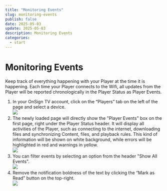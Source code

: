 ```yaml
---
title: "Monitoring Events"
slug: monitoring-events
publish: false
date: 2025-05-03
update: 2025-05-03
description: Monitoring Events
categories:
  - start
---
```


Monitoring Events
=================

Keep track of everything happening with your Player at the time it is happening. Each time your Player connects to the Wifi, all updates from the Player will be reported chronologically in the Player Status as Player Events.

1. In your OnSign TV account, click on the “Players” tab on the left of the page and select a device.  
   ![](https://static.helpjuice.com/helpjuice_production/uploads/upload/image/23821/direct/1731687328498/how-to-monitor-player-events_1.png)
2. The newly loaded page will directly show the "Player Events" box on the first page, right under the Player Status header. It will display all activities of the Player, such as connecting to the internet, downloading files and synchronizing Content, files, and playback rules. This kind of information will be shown on white background, while errors will be highlighted in red and warnings in yellow.  
   ![](https://static.helpjuice.com/helpjuice_production/uploads/upload/image/23821/direct/1731687344769/how-to-monitor-player-events_2.png)
3. You can filter events by selecting an option from the header "Show All Events".  
   ![](https://static.helpjuice.com/helpjuice_production/uploads/upload/image/23821/direct/1731687358424/monitor-player-events-1.jpg)
4. Remove the notification boldness of the text by clicking the “Mark as Read” button on the top-right.  
   ![](https://static.helpjuice.com/helpjuice_production/uploads/upload/image/23821/direct/1731687373273/how-to-monitor-player-events_4.png)
